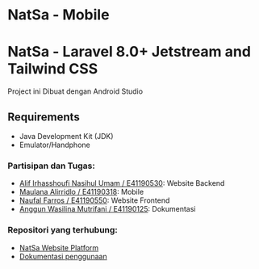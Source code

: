 # NatSa - Mobile

# NatSa - Laravel 8.0+ Jetstream and Tailwind CSS

Project ini Dibuat dengan Android Studio

## Requirements

- Java Development Kit (JDK)
- Emulator/Handphone

### Partisipan dan Tugas:
- [Alif Irhasshoufi Nasihul Umam / E41190530](https://github.com/alifirhas): Website Backend
- [Maulana Alirridlo / E41190318](https://github.com/MaulanaAlirridlo): Mobile
- [Naufal Farros / E41190550](https://github.com/NaufalFarros): Website Frontend
- [Anggun Wasilina Mutrifani / E41190125](https://github.com/anggunWasilina): Dokumentasi

### Repositori yang terhubung:
- [NatSa Website Platform](https://github.com/MaulanaAlirridlo/natsa2.0_Website)
- [Dokumentasi penggunaan](https://github.com/MaulanaAlirridlo/NatSa-Documentation)
